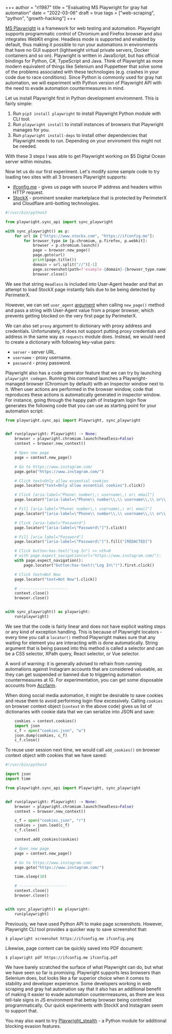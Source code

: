 +++
author = "rl1987"
title = "Evaluating MS Playwright for gray hat automation"
date = "2022-03-06"
draft = true
tags = ["web-scraping", "python", "growth-hacking"]
+++

[MS Playwright](https://playwright.dev/) is a framework for web testing and automation.
Playwright supports programmatic control of Chromium and Firefox browser and also integrates WebKit engine.
Headless mode is supported and enabled by default, thus making it possible to run your automations in
environments that have no GUI support (lightweight virtual private servers, Docker containers and so on).
Playwright is written in JavaScript, but has official bindings for Python, C#, TypeScript and Java.
Think of Playwright as more modern equivalent of things like Selenium and Puppetteer that solve some of the
problems associated with these technologies (e.g. crashes in your code due to race conditions).
Since Python is commonly used for gray hat automation, we will experiment with Python version of Playwright
API with the need to evade automation countermeasures in mind. 

Let us install Playwright first in Python development enviromnent. This is fairly simple:

1. Run `pip3 install playwright` to install Playwright Python module with CLI tool.
2. Run `playwright install` to install instances of browsers that Playwright manages for you.
3. Run `playwright install-deps` to install other dependencies that Playwright needs to run. Depending on your enviroment this
might not be needed.

With these 3 steps I was able to get Playwright working on $5 Digital Ocean server within minutes.

Now let us do our first experiment. Let's modify some sample code to try loading two sites with all 3
browsers Playwright supports:

* [ifconfig.me](https://ifconfig.me) - gives us page with source IP address and headers within HTTP request.
* [StockX](https://www.stockx.com) - prominent sneaker marketplace that is protected by PerimeterX and
Cloudflare anti-botting technologies.

```python
#!/usr/bin/python3

from playwright.sync_api import sync_playwright

with sync_playwright() as p:
    for url in ["https://www.stockx.com", "https://ifconfig.me"]:
        for browser_type in [p.chromium, p.firefox, p.webkit]:
            browser = p.chromium.launch()
            page = browser.new_page()
            page.goto(url)
            print(page.title())
            domain = url.split("//")[-1]
            page.screenshot(path=f'example-{domain}-{browser_type.name}.png')
            browser.close()
```

We see that string `Headless` is included into User-Agent header and that an attempt to load StockX page instantly
fails due to be being detected by PerimeterX.

However, we can set `user_agent` [argument](https://playwright.dev/python/docs/api/class-browser#browser-new-page)
when calling `new_page()` method and pass a string with User-Agent value from a proper browser, which prevents getting
blocked on the very first page by PerimeterX.

We can also set `proxy` argument to dictionary with proxy address and credentials. Unfortunately, it does not support putting proxy
credentials and address in the same way as `requests` module does. Instead, we would need to create a dictionary with following
key-value pairs:

* `server` - server URL.
* `username` - proxy username.
* `password` - proxy password.

Playwright also has a code generator feature that we can try by launching `playwright codegen`. Running this command
launches a Playwright-managed browser (Chromium by default) with an Inspector window next to it. When user actions are performed
in the browser window, code that reproduces these actions is automatically generated in inspector window. For instance, going
through the happy path of Instagram login flow generates the following code that you can use as starting point for your automation
script:

```python
from playwright.sync_api import Playwright, sync_playwright


def run(playwright: Playwright) -> None:
    browser = playwright.chromium.launch(headless=False)
    context = browser.new_context()

    # Open new page
    page = context.new_page()

    # Go to https://www.instagram.com/
    page.goto("https://www.instagram.com/")

    # Click text=Only allow essential cookies
    page.locator("text=Only allow essential cookies").click()

    # Click [aria-label="Phone\ number\,\ username\,\ or\ email"]
    page.locator("[aria-label=\"Phone\\ number\\,\\ username\\,\\ or\\ email\"]").click()

    # Fill [aria-label="Phone\ number\,\ username\,\ or\ email"]
    page.locator("[aria-label=\"Phone\\ number\\,\\ username\\,\\ or\\ email\"]").fill("[REDACTED]")

    # Click [aria-label="Password"]
    page.locator("[aria-label=\"Password\"]").click()

    # Fill [aria-label="Password"]
    page.locator("[aria-label=\"Password\"]").fill("[REDACTED]")

    # Click button:has-text("Log In") >> nth=0
    # with page.expect_navigation(url="https://www.instagram.com/"):
    with page.expect_navigation():
        page.locator("button:has-text(\"Log In\")").first.click()

    # Click text=Not Now
    page.locator("text=Not Now").click()

    # ---------------------
    context.close()
    browser.close()


with sync_playwright() as playwright:
    run(playwright)

```

We see that the code is fairly linear and does not have explicit waiting steps or any kind of exception handling. This is because
of Playwright locators - every time you call a `locator()` method Playwright makes sure that any waiting for element you are 
interacting with is done automatically. String argument that is being passed into this method is called a selector and can be a 
CSS selector, XPath query, React selector, or Vue selector.

A word of warning: it is generally advised to refrain from running automations against Instagram accounts that are considered
valueable, as they can get suspended or banned due to triggering automation countermeasures at IG. For experimentation, you can get
some disposable accounts from [Accfarm](https://accfarm.com/).

When doing social media automation, it might be desirable to save cookies and reuse them to avoid performing login flow excessively.
Calling `cookies` on browser context object (`context` in the above code) gives us list of dictionaries with cookie data that we 
can serialize into JSON and save:

```python
    cookies = context.cookies()
    import json
    c_f = open("cookies.json", "w")
    json.dump(cookies, c_f)
    c_f.close()
```

To reuse user session next time, we would call `add_cookies()` on browser context object with cookies that we have saved:

```python
#!/usr/bin/python3

import json
import time

from playwright.sync_api import Playwright, sync_playwright


def run(playwright: Playwright) -> None:
    browser = playwright.chromium.launch(headless=False)
    context = browser.new_context()

    c_f = open("cookies.json", "r")
    cookies = json.load(c_f)
    c_f.close()

    context.add_cookies(cookies)

    # Open new page
    page = context.new_page()

    # Go to https://www.instagram.com/
    page.goto("https://www.instagram.com/")

    time.sleep(10)

    # ---------------------
    context.close()
    browser.close()


with sync_playwright() as playwright:
    run(playwright)
```

Previously, we have used Python API to make page screenshots. However, Playwright CLI tool provides a quicker way to save 
screenshot that:

```
$ playwright screenshot https://ifconfig.me ifconfig.png
````

Likewise, page content can be quickly saved into PDF document:

```
$ playwright pdf https://ifconfig.me ifconfig.pdf
```

We have barely scratched the surface of what Playwright can do, but what we have seen so far is promising. Playwright supports less
browsers than Selenium does, but looks like a far superior choice when it comes to stability and developer experience. 
Some developers working in web scraping and gray hat automation say that it also has an additional benefit of making it easier
to evade automation countermeasures, as there are less tell-tale signs in JS environment that betray browser being controlled
programmatically. Our quick experiments with StockX and Instagram seem to support that.

You may also want to try [Playwright_stealth](https://github.com/AtuboDad/playwright_stealth) - a Python module for additional 
blocking evasion features.

